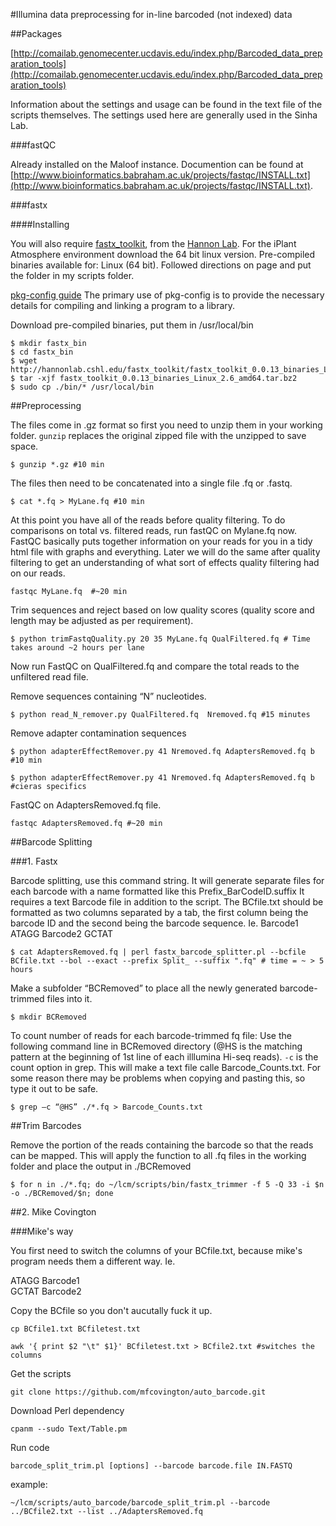 

#Illumina data preprocessing for in-line barcoded (not indexed) data 

##Packages

[http://comailab.genomecenter.ucdavis.edu/index.php/Barcoded_data_preparation_tools](http://comailab.genomecenter.ucdavis.edu/index.php/Barcoded_data_preparation_tools)

Information about the settings and usage can be found in the text file of the scripts themselves.  The settings used here are generally used in the Sinha Lab.

###fastQC 

Already installed on the Maloof instance.  Documention can be found at [http://www.bioinformatics.babraham.ac.uk/projects/fastqc/INSTALL.txt](http://www.bioinformatics.babraham.ac.uk/projects/fastqc/INSTALL.txt).

###fastx

####Installing

You will also require [fastx_toolkit](http://hannonlab.cshl.edu/fastx_toolkit/download.html), from the [Hannon Lab](http://hannonlab.cshl.edu/). For the iPlant Atmosphere environment download the 64 bit linux version. Pre-compiled binaries available for: Linux (64 bit).  Followed directions on page and put the folder in my scripts folder. 

[pkg-config guide](http://people.freedesktop.org/~dbn/pkg-config-guide.html)
The primary use of pkg-config is to provide the necessary details for compiling and linking a program to a library.

Download pre-compiled binaries, put them in /usr/local/bin
	
	$ mkdir fastx_bin
	$ cd fastx_bin
	$ wget http://hannonlab.cshl.edu/fastx_toolkit/fastx_toolkit_0.0.13_binaries_Linux_2.6_amd64.tar.bz2
	$ tar -xjf fastx_toolkit_0.0.13_binaries_Linux_2.6_amd64.tar.bz2
	$ sudo cp ./bin/* /usr/local/bin
	
##Preprocessing

The files come in .gz format so first you need to unzip them in your working folder.  `gunzip` replaces the original zipped file with the unzipped to save space.

	$ gunzip *.gz #10 min

The files then need to be concatenated into a single file  .fq or .fastq.

	$ cat *.fq > MyLane.fq #10 min

At this point you have all of the reads before quality filtering.  To do comparisons on total vs. filtered reads, run fastQC on Mylane.fq now.  FastQC basically puts together information on your reads for you in a tidy html file with graphs and everything.  Later we will do the same after quality filtering to get an understanding of what sort of effects quality filtering had on our reads. 

	fastqc MyLane.fq  #~20 min

Trim sequences and reject based on low quality scores (quality score and length may be adjusted as per requirement).

	$ python trimFastqQuality.py 20 35 MyLane.fq QualFiltered.fq # Time takes around ~2 hours per lane

Now run FastQC on QualFiltered.fq and compare the total reads to the  unfiltered read file.

Remove sequences containing “N” nucleotides.

	$ python read_N_remover.py QualFiltered.fq  Nremoved.fq #15 minutes

Remove adapter contamination sequences

	$ python adapterEffectRemover.py 41 Nremoved.fq AdaptersRemoved.fq b #10 min

	$ python adapterEffectRemover.py 41 Nremoved.fq AdaptersRemoved.fq b #cieras specifics 

FastQC on AdaptersRemoved.fq file.

	fastqc AdaptersRemoved.fq #~20 min

##Barcode Splitting

###1. Fastx

Barcode splitting, use this command string. It will generate separate files for each barcode with a name formatted like this Prefix_BarCodeID.suffix   It requires a text Barcode file in addition to the script.  The BCfile.txt should be formatted as two columns separated by a tab, the first column being the barcode ID and the second being the barcode sequence. Ie. 
Barcode1	ATAGG
Barcode2	GCTAT

	$ cat AdaptersRemoved.fq | perl fastx_barcode_splitter.pl --bcfile BCfile.txt --bol --exact --prefix Split_ --suffix ".fq" # time = ~ > 5 hours

Make a subfolder “BCRemoved” to place all the newly generated barcode-trimmed files into it.

	$ mkdir BCRemoved

To count number of reads for each barcode-trimmed fq file: Use the following command line in BCRemoved directory (@HS is the matching pattern at the beginning of 1st line of each illlumina Hi-seq reads). ```-c``` is the count option in grep.  This will make a text file calle Barcode_Counts.txt. For some reason there may be problems when copying and pasting this, so type it out to be safe. 

	$ grep –c “@HS” ./*.fq > Barcode_Counts.txt

##Trim Barcodes

Remove the portion of the reads containing the barcode so that the reads can be mapped. This will apply the function to all .fq files in the working folder and place the output in ./BCRemoved

	$ for n in ./*.fq; do ~/lcm/scripts/bin/fastx_trimmer -f 5 -Q 33 -i $n -o ./BCRemoved/$n; done

##2. Mike Covington 

###Mike's way

You first need to switch the  columns of your BCfile.txt, because mike's program needs them a different way. Ie.

ATAGG	Barcode1	
GCTAT	Barcode2	

Copy the BCfile so you don't aucutally fuck it up.

	cp BCfile1.txt BCfiletest.txt

	awk '{ print $2 "\t" $1}' BCfiletest.txt > BCfile2.txt #switches the columns

Get the scripts

    git clone https://github.com/mfcovington/auto_barcode.git

Download Perl dependency

	cpanm --sudo Text/Table.pm

Run code 

    barcode_split_trim.pl [options] --barcode barcode.file IN.FASTQ

example:

    ~/lcm/scripts/auto_barcode/barcode_split_trim.pl --barcode ../BCfile2.txt --list ../AdaptersRemoved.fq





